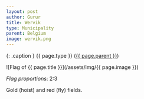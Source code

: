 ```yaml
---
layout: post
author: Gurur
title: Wervik
type: Municipality
parent: Belgium
image: wervik.png
---
```

{: .caption }
{{ page.type }} ([{{ page.parent }}](/2019/03/14/belgium.html))

![Flag of {{ page.title }}](/assets/img/{{ page.image }})

*Flag proportions*: 2:3

Gold (hoist) and red (fly) fields.